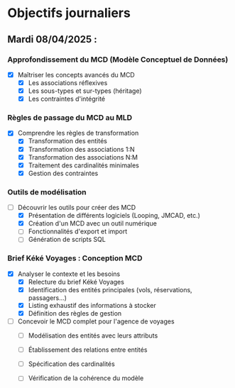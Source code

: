 # Objectifs journaliers

## Mardi 08/04/2025 :

### Approfondissement du MCD (Modèle Conceptuel de Données)
- [X] Maîtriser les concepts avancés du MCD
  - [X] Les associations réflexives
  - [X] Les sous-types et sur-types (héritage)
  - [X] Les contraintes d'intégrité

### Règles de passage du MCD au MLD
- [X] Comprendre les règles de transformation
  - [X] Transformation des entités
  - [X] Transformation des associations 1:N
  - [X] Transformation des associations N:M
  - [X] Traitement des cardinalités minimales
  - [X] Gestion des contraintes

### Outils de modélisation
- [ ] Découvrir les outils pour créer des MCD
  - [X] Présentation de différents logiciels (Looping, JMCAD, etc.)
  - [X] Création d'un MCD avec un outil numérique
  - [ ] Fonctionnalités d'export et import
  - [ ] Génération de scripts SQL

### Brief Kéké Voyages : Conception MCD
- [X] Analyser le contexte et les besoins
  - [X] Relecture du brief Kéké Voyages
  - [X] Identification des entités principales (vols, réservations, passagers...)
  - [X] Listing exhaustif des informations à stocker
  - [X] Définition des règles de gestion
- [ ] Concevoir le MCD complet pour l'agence de voyages
  - [ ] Modélisation des entités avec leurs attributs
  - [ ] Établissement des relations entre entités
  - [ ] Spécification des cardinalités
  - [ ] Vérification de la cohérence du modèle

